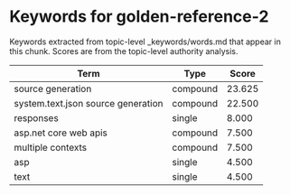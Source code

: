 # Keywords for golden-reference-2

Keywords extracted from topic-level _keywords/words.md that appear in this chunk.
Scores are from the topic-level authority analysis.

| Term | Type | Score |
|------|------|-------|
| source generation | compound | 23.625 |
| system.text.json source generation | compound | 22.500 |
| responses | single | 8.000 |
| asp.net core web apis | compound | 7.500 |
| multiple contexts | compound | 7.500 |
| asp | single | 4.500 |
| text | single | 4.500 |

